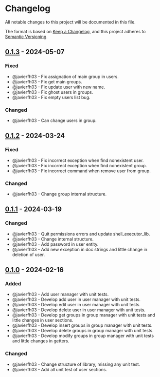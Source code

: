 # Changelog
All notable changes to this project will be documented in this file.

The format is based on [Keep a Changelog](https://keepachangelog.com/en/1.0.0/), and this project adheres to [Semantic Versioning](https://semver.org/spec/v2.0.0.html).

## [0.1.3] - 2024-05-07
### Fixed
- @javierfh03 - Fix assignation of main group in users.
- @javierfh03 - Fix get main groups.
- @javierfh03 - Fix update user with new name.
- @javierfh03 - Fix ghost users in groups.
- @javierfh03 - Fix empty users list bug.
### Changed
- @javierfh03 - Can change users in group.

## [0.1.2] - 2024-03-24
### Fixed
- @javierfh03 - Fix incorrect exception when find nonexistent user.
- @javierfh03 - Fix incorrect exception when find nonexistent group.
- @javierfh03 - Fix incorrect command when remove user from group.
### Changed
- @javierfh03 - Change group internal structure.

## [0.1.1] - 2024-03-19
### Changed
- @javierfh03 - Quit permissions errors and update shell_executor_lib.
- @javierfh03 - Change internal structure.
- @javierfh03 - Add password in user entity.
- @javierfh03 - Add new exception in doc strings and little change in deletion of user.


## [0.1.0] - 2024-02-16
### Added
- @javierfh03 - Add user manager with unit tests.
- @javierfh03 - Develop add user in user manager with unit tests.
- @javierfh03 - Develop edit user in user manager with unit tests.
- @javierfh03 - Develop delete user in user manager with unit tests.
- @javierfh03 - Develop get groups in group manager with unit tests and little changes in user sections.
- @javierfh03 - Develop insert groups in group manager with unit tests.
- @javierfh03 - Develop delete groups in group manager with unit tests.
- @javierfh03 - Develop modify groups in group manager with unit tests and little changes in getters.

### Changed
- @javierfh03 - Change structure of library, missing any unit test.
- @javierfh03 - Add all unit test of user sections.

[0.1.3]: https://github.com/Lagatrix/groups_users_lib.git
[0.1.2]: https://github.com/Lagatrix/groups_users_lib.git/releases/tag/0.1.2
[0.1.1]: https://github.com/Lagatrix/groups_users_lib.git/releases/tag/0.1.1
[0.1.0]: https://github.com/Lagatrix/groups_users_lib.git/releases/tag/0.1.0
